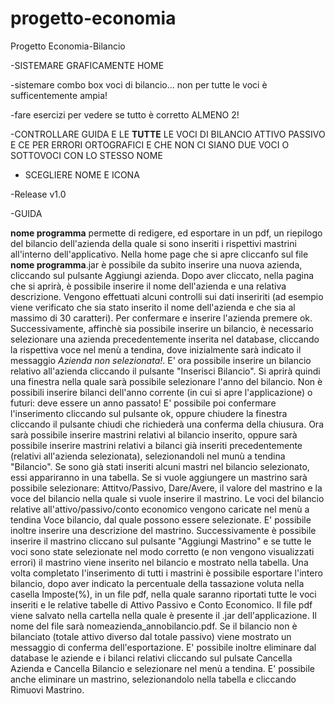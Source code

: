 # progetto-economia
Progetto Economia-Bilancio

-SISTEMARE GRAFICAMENTE HOME

-sistemare combo box voci di bilancio... non per tutte le voci è sufficentemente ampia!

-fare esercizi per vedere se tutto è corretto ALMENO 2!

-CONTROLLARE GUIDA E LE **TUTTE** LE VOCI DI BILANCIO ATTIVO PASSIVO E CE PER ERRORI ORTOGRAFICI E CHE NON CI SIANO DUE VOCI O SOTTOVOCI CON LO STESSO NOME

- SCEGLIERE NOME E ICONA 

-Release v1.0

-GUIDA

**nome programma** permette di redigere, ed esportare in un pdf, un riepilogo del bilancio dell'azienda della quale si sono inseriti i rispettivi mastrini all'interno dell'applicativo. 
Nella home page che si apre cliccanfo sul file **nome programma**.jar è possibile da subito inserire una nuova azienda, cliccando sul pulsante Aggiungi azienda. Dopo aver cliccato, nella pagina che si aprirà, è possibile inserire il nome dell'azienda e una relativa descrizione. Vengono effettuati alcuni controlli sui dati inseririti (ad esempio viene verificato che sia stato inserito il nome dell'azienda e che sia al massimo di 30 caratteri). Per confermare e inserire l'azienda premere ok.
Successivamente, affinchè sia possibile inserire un bilancio, è necessario selezionare una azienda precedentemente inserita nel database, cliccando la rispettiva voce nel menù a tendina, dove inizialmente sarà indicato il messaggio *Azienda non selezionata!*. E' ora possibile inserire un bilancio relativo all'azienda cliccando il pulsante "Inserisci Bilancio". Si aprirà quindi una finestra nella quale sarà possibile selezionare l'anno del bilancio. Non è possibili inserire bilanci dell'anno corrente (in cui si apre l'applicazione) o futuri: deve essere un anno passato! E' possibile poi confermare l'inserimento cliccando sul pulsante ok, oppure chiudere la finestra cliccando il pulsante chiudi che richiederà una conferma della chiusura. Ora sarà possibile inserire mastrini relativi al bilancio inserito, oppure sarà possibile inserire mastrini relativi a bilanci già inseriti precedentemente (relativi all'azienda selezionata), selezionandoli nel munù a tendina "Bilancio".
Se sono già stati inseriti alcuni mastri nel bilancio selezionato, essi appariranno in una tabella. Se si vuole aggiungere un mastrino sarà possibile selezionare: Attitvo/Passivo, Dare/Avere, il valore del mastrino e la voce del bilancio nella quale si vuole inserire il mastrino. Le voci del bilancio relative all'attivo/passivo/conto economico vengono caricate nel menù a tendina Voce bilancio, dal quale possono essere selezionate. E' possibile inoltre inserire una descrizione del mastrino. Successivamente è possibile inserire il mastrino cliccano sul pulsante "Aggiungi Mastrino" e se tutte le voci sono state selezionate nel modo corretto (e non vengono visualizzati errori) il mastrino viene inserito nel bilancio e mostrato nella tabella. 
Una volta completato l'inserimento di tutti i mastrini è possibile esportare l'intero bilancio, dopo aver indicato la percentuale della tassazione voluta nella casella Imposte(%), in un file pdf, nella quale saranno riportati tutte le voci inseriti e le relative tabelle di Attivo Passivo e Conto Economico. Il file pdf viene salvato nella cartella nella quale è presente il .jar dell'applicazione. Il nome del file sarà nomeazienda_annobilancio.pdf. Se il bilancio non è bilanciato (totale attivo diverso dal totale passivo) viene mostrato un messaggio di conferma dell'esportazione.
E' possibile inoltre eliminare dal database le aziende e i bilanci relativi cliccando sul pulsate Cancella Azienda e Cancella Bilancio e selezionare nel menù a tendina.
E' possibile anche eliminare un mastrino, selezionandolo nella tabella e cliccando Rimuovi Mastrino. 
